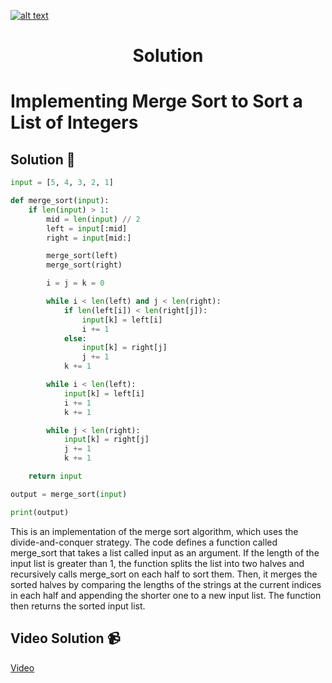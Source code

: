 <a href="https://www.core-code.io/">

![alt text](https://uploads-ssl.webflow.com/5eb2f56932c3562feab232e3/5f73550d00249e7e96c9f3de_Logo.png 'corecodeio')

</a>

<h1 align="center">Solution</h1>

# Implementing Merge Sort to Sort a List of Integers



## Solution 🏁
    
```python
input = [5, 4, 3, 2, 1]

def merge_sort(input):
    if len(input) > 1:
        mid = len(input) // 2
        left = input[:mid]
        right = input[mid:]

        merge_sort(left)
        merge_sort(right)

        i = j = k = 0

        while i < len(left) and j < len(right):
            if len(left[i]) < len(right[j]):
                input[k] = left[i]
                i += 1
            else:
                input[k] = right[j]
                j += 1
            k += 1

        while i < len(left):
            input[k] = left[i]
            i += 1
            k += 1

        while j < len(right):
            input[k] = right[j]
            j += 1
            k += 1

    return input

output = merge_sort(input)

print(output)
```

This is an implementation of the merge sort algorithm, which uses the divide-and-conquer strategy. The code defines a function called merge_sort that takes a list called input as an argument. If the length of the input list is greater than 1, the function splits the list into two halves and recursively calls merge_sort on each half to sort them. Then, it merges the sorted halves by comparing the lengths of the strings at the current indices in each half and appending the shorter one to a new input list. The function then returns the sorted input list.

## Video Solution 📹

[Video](https://youtu.be/nJEBGyiGknI)